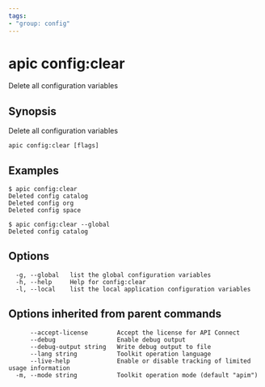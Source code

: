 ```yaml
---
tags:
- "group: config"
---
```

# apic config:clear

Delete all configuration variables

## Synopsis

Delete all configuration variables

```
apic config:clear [flags]
```

## Examples

```
$ apic config:clear
Deleted config catalog
Deleted config org
Deleted config space

$ apic config:clear --global
Deleted config catalog

```

## Options

```
  -g, --global   list the global configuration variables
  -h, --help     Help for config:clear
  -l, --local    list the local application configuration variables
```

## Options inherited from parent commands

```
      --accept-license        Accept the license for API Connect
      --debug                 Enable debug output
      --debug-output string   Write debug output to file
      --lang string           Toolkit operation language
      --live-help             Enable or disable tracking of limited usage information
  -m, --mode string           Toolkit operation mode (default "apim")
```
